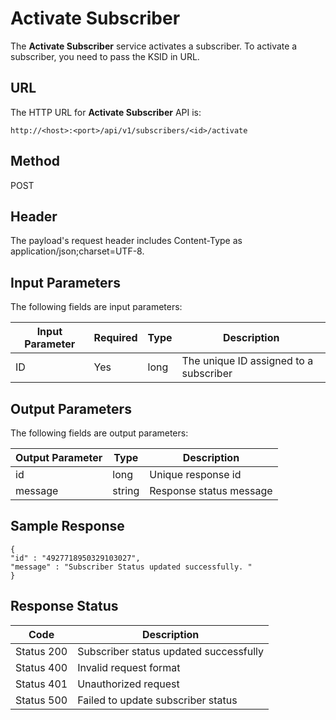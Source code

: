 
# Activate Subscriber

The **Activate Subscriber** service activates a subscriber. To activate a subscriber, you need to pass the KSID in URL.

## URL

The HTTP URL for **Activate Subscriber** API is:

```
http://<host>:<port>/api/v1/subscribers/<id>/activate
```

## Method

POST

## Header

The payload's request header includes Content-Type as application/json;charset=UTF-8.

## Input Parameters

The following fields are input parameters:

| Input Parameter | Required | Type | Description                            |
| --------------- | -------- | ---- | -------------------------------------- |
| ID              | Yes      | long | The unique ID assigned to a subscriber |

## Output Parameters

The following fields are output parameters:

| Output Parameter | Type   | Description             |
| ---------------- | ------ | ----------------------- |
| id               | long   | Unique response id      |
| message          | string | Response status message |

## Sample Response

```
{
"id" : "4927718950329103027",
"message" : "Subscriber Status updated successfully. "
}
```

## Response Status

| Code       | Description                            |
| ---------- | -------------------------------------- |
| Status 200 | Subscriber status updated successfully |
| Status 400 | Invalid request format                 |
| Status 401 | Unauthorized request                   |
| Status 500 | Failed to update subscriber status     |
